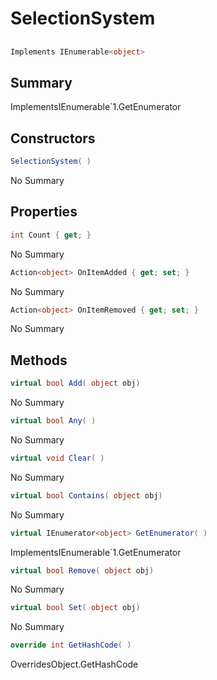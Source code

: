 # SelectionSystem

## 
```c#
Implements IEnumerable<object>
```

## Summary

ImplementsIEnumerable`1.GetEnumerator
## Constructors

```c#
SelectionSystem( ) 
```
No Summary
## Properties

```c#
int Count { get; } 
```
No Summary
```c#
Action<object> OnItemAdded { get; set; } 
```
No Summary
```c#
Action<object> OnItemRemoved { get; set; } 
```
No Summary
## Methods

```c#
virtual bool Add( object obj) 
```
No Summary
```c#
virtual bool Any( ) 
```
No Summary
```c#
virtual void Clear( ) 
```
No Summary
```c#
virtual bool Contains( object obj) 
```
No Summary
```c#
virtual IEnumerator<object> GetEnumerator( ) 
```
ImplementsIEnumerable`1.GetEnumerator
```c#
virtual bool Remove( object obj) 
```
No Summary
```c#
virtual bool Set( object obj) 
```
No Summary
```c#
override int GetHashCode( ) 
```
OverridesObject.GetHashCode
